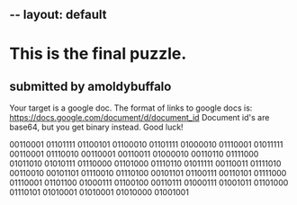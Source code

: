 --
layout: default
--

# This is the final puzzle. 

## submitted by amoldybuffalo

Your target is a google doc. 
The format of links to google docs is:
https://docs.google.com/document/d/document_id
Document id's are base64, but you get binary instead. Good luck!

00110001 01101111 01100101 01100010 01101111 01000010 01110001 01011111 00110001 01110010 00110001 00110011 01000010 00110110 01111000 01011010 01010111 01110000 01101000 01110110 01011111 00110011 01111010 00110010 00101101 01110010 01110100 00101101 01100111 00110101 01111000 01110001 01101100 01000111 01100100 00110111 01000111 01001011 01101000 01110101 01010001 01010001 01010000 01001001
